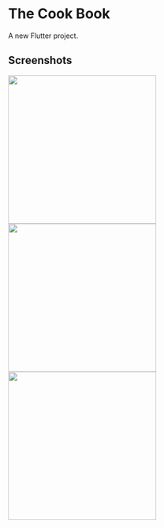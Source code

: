 # The Cook Book

A new Flutter project.

## Screenshots

<img src="https://user-images.githubusercontent.com/126548231/235131487-0efd638f-75b5-4956-8fc7-add1508d4766.png" width="300">
<img src="https://user-images.githubusercontent.com/126548231/235131739-1a5d70ad-9bb2-4365-b581-038e889becaf.png" width="300">
<img src="https://user-images.githubusercontent.com/126548231/235131748-13991989-a1d3-4d21-986a-3f9de871ace8.png" width="300">

